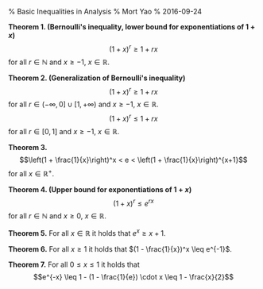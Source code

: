 % Basic Inequalities in Analysis
% Mort Yao
% 2016-09-24

**Theorem 1. (Bernoulli's inequality, lower bound for exponentiations of $1 + x$)**
$$(1 + x)^r \geq 1 + rx$$
for all $r \in \mathbb{N}$ and $x \geq -1$, $x \in \mathbb{R}$.

**Theorem 2. (Generalization of Bernoulli's inequality)**
$$(1 + x)^r \geq 1 + rx$$
for all $r \in (-\infty, 0] \cup [1, +\infty)$ and $x \geq -1$, $x \in \mathbb{R}$.
$$(1 + x)^r \leq 1 + rx$$
for all $r \in [0, 1]$ and $x \geq -1$, $x \in \mathbb{R}$.

**Theorem 3.**
$$\left(1 + \frac{1}{x}\right)^x < e < \left(1 + \frac{1}{x}\right)^{x+1}$$
for all $x \in \mathbb{R}^+$.

**Theorem 4. (Upper bound for exponentiations of $1 + x$)**
$$(1 + x)^r \leq e^{rx}$$
for all $r \in \mathbb{N}$ and $x \geq 0$, $x \in \mathbb{R}$.

**Theorem 5.** For all $x \in \mathbb{R}$ it holds that $e^x \geq x + 1$.

**Theorem 6.** For all $x \geq 1$ it holds that $(1 - \frac{1}{x})^x \leq e^{-1}$.

**Theorem 7.** For all $0 \leq x \leq 1$ it holds that
$$e^{-x} \leq 1 - (1 - \frac{1}{e}) \cdot x \leq 1 - \frac{x}{2}$$
